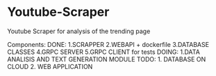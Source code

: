 # Youtube-Scraper
Youtube Scraper for analysis of the trending page

Components:
  DONE:
    1.SCRAPPER
    2.WEBAPI + dockerfile
    3.DATABASE CLASSES
    4.GRPC SERVER
    5.GRPC CLIENT for tests
   DOING:
    1.DATA ANALISIS AND TEXT GENERATION MODULE
   TODO:
    1. DATABASE ON CLOUD
    2. WEB APPLICATION
      
  
